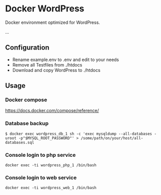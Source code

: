 Docker WordPress
================

Docker environment optimized for WordPress.

...

Configuration
-------------

-	Rename example.env to .env and edit to your needs
-	Remove all Testfiles from ./htdocs
-	Download and copy WordPress to ./htdocs

Usage
-----

### Docker compose

https://docs.docker.com/compose/reference/

### Database backup

```
$ docker exec wordpress_db_1 sh -c 'exec mysqldump --all-databases -uroot -p"$MYSQL_ROOT_PASSWORD"' > /some/path/on/your/host/all-databases.sql
```

### Console login to php service

```
docker exec -ti wordpress_php_1 /bin/bash
```

### Console login to web service

```
docker exec -ti wordpress_web_1 /bin/bash
```
